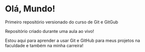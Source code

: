 # Olá, Mundo!
Primeiro repositório versionado do curso  de Git e GitGub

Repositório criado durante uma aula ao vivo!

Estou aqui para aprender a usar Git e GitHub para meus projetos na faculdade e também na minha carreira!






